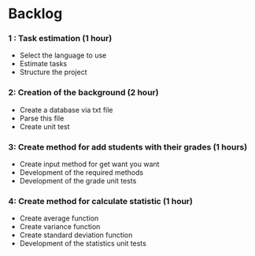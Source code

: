 # Backlog

### 1 : Task estimation (1 hour)
- Select the language to use
- Estimate tasks
- Structure the project

### 2: Creation of the background (2 hour)
- Create a database via txt file
- Parse this file
- Create unit test

### 3: Create method for add students with their grades (1 hours)
- Create input method for get want you want 
- Development of the required methods
- Development of the grade unit tests

### 4: Create method for calculate statistic (1 hour)
- Create average function
- Create variance function
- Create standard deviation function
- Development of the statistics unit tests